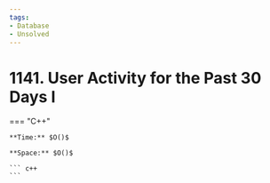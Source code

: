 ```yaml
---
tags:
- Database
- Unsolved
---
```



# 1141. User Activity for the Past 30 Days I

=== "C++"

    **Time:** $O()$

    **Space:** $O()$

    ``` c++
    ```